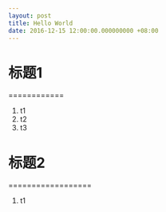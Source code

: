 ```yaml
---
layout: post
title: Hello World
date: 2016-12-15 12:00:00.000000000 +08:00
---
```



# 标题1
============
1. t1
2. t2
3. t3

# 标题2
==================
1. t1



